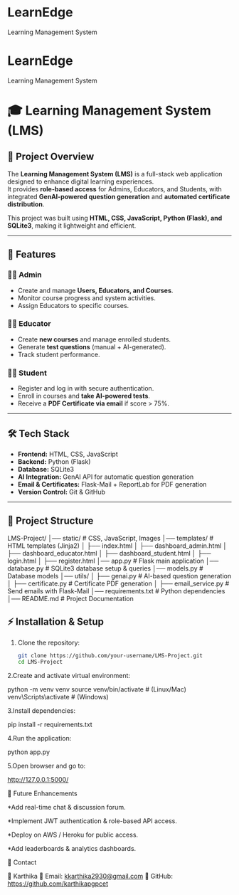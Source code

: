 # LearnEdge
Learning Management System


# LearnEdge
Learning Management System


# 🎓 Learning Management System (LMS)

## 📌 Project Overview
The **Learning Management System (LMS)** is a full-stack web application designed to enhance digital learning experiences.  
It provides **role-based access** for Admins, Educators, and Students, with integrated **GenAI-powered question generation** and **automated certificate distribution**.

This project was built using **HTML, CSS, JavaScript, Python (Flask), and SQLite3**, making it lightweight and efficient.

---

## 🚀 Features
### 👩‍💼 Admin
- Create and manage **Users, Educators, and Courses**.
- Monitor course progress and system activities.
- Assign Educators to specific courses.

### 👨‍🏫 Educator
- Create **new courses** and manage enrolled students.
- Generate **test questions** (manual + AI-generated).
- Track student performance.

### 👨‍🎓 Student
- Register and log in with secure authentication.
- Enroll in courses and **take AI-powered tests**.
- Receive a **PDF Certificate via email** if score > 75%.

---

## 🛠️ Tech Stack
- **Frontend:** HTML, CSS, JavaScript  
- **Backend:** Python (Flask)  
- **Database:** SQLite3  
- **AI Integration:** GenAI API for automatic question generation  
- **Email & Certificates:** Flask-Mail + ReportLab for PDF generation  
- **Version Control:** Git & GitHub  

---

## 📂 Project Structure
LMS-Project/
│── static/ # CSS, JavaScript, Images
│── templates/ # HTML templates (Jinja2)
│ ├── index.html
│ ├── dashboard_admin.html
│ ├── dashboard_educator.html
│ ├── dashboard_student.html
│ ├── login.html
│ ├── register.html
│── app.py # Flask main application
│── database.py # SQLite3 database setup & queries
│── models.py # Database models
│── utils/
│ ├── genai.py # AI-based question generation
│ ├── certificate.py # Certificate PDF generation
│ ├── email_service.py # Send emails with Flask-Mail
│── requirements.txt # Python dependencies
│── README.md # Project Documentation



## ⚡ Installation & Setup
1. Clone the repository:
   ```bash
   git clone https://github.com/your-username/LMS-Project.git
   cd LMS-Project
   

2.Create and activate virtual environment:

python -m venv venv
source venv/bin/activate  # (Linux/Mac)
venv\Scripts\activate     # (Windows)


3.Install dependencies:

pip install -r requirements.txt


4.Run the application:

python app.py


5.Open browser and go to:

http://127.0.0.1:5000/



🎯 Future Enhancements

  *Add real-time chat & discussion forum.

  *Implement JWT authentication & role-based API access.

  *Deploy on AWS / Heroku for public access.

  *Add leaderboards & analytics dashboards.




📧 Contact

👤 Karthika
📩 Email: kkarthika2930@gmail.com
🔗 GitHub: https://github.com/karthikapgpcet
